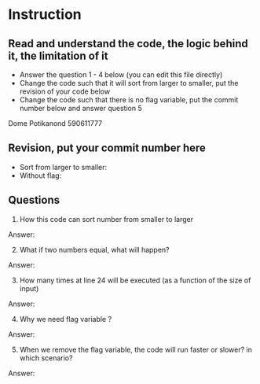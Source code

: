 ﻿# Instruction

## Read and understand the code, the logic behind it, the limitation of it
* Answer the question 1 - 4 below (you can edit this file directly)
* Change the code such that it will sort from larger to smaller, put the revision of your code below
* Change the code such that there is no flag variable, put the commit number below and answer question 5 

Dome Potikanond
590611777

## Revision, put your commit number here
* Sort from larger to smaller:
* Without flag:

## Questions
1. How this code can sort number from smaller to larger
 
Answer: 

2. What if two numbers equal, what will happen? 

Answer: 

3. How many times at line 24 will be executed (as a function of the size of input) 

Answer: 

4. Why we need flag variable ? 

Answer: 

5. When we remove the flag variable, the code will run faster or slower? in which scenario? 

Answer: